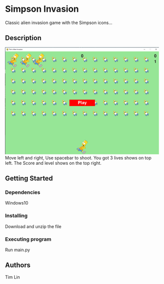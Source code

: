 # Simpson Invasion

Classic alien invasion game with the Simpson icons...

## Description
![](images/game_img.png)
Move left and right, Use spacebar to shoot.
You got 3 lives shows on top left.
The Score and level shows on the top right.

## Getting Started

### Dependencies

Windows10

### Installing

Download and unzip the file

### Executing program

Run main.py

## Authors

Tim Lin
